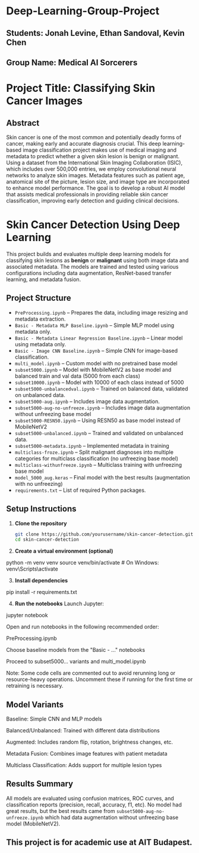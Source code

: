 # Deep-Learning-Group-Project

## Students: Jonah Levine, Ethan Sandoval, Kevin Chen

## Group Name: Medical AI Sorcerers

# Project Title: Classifying Skin Cancer Images

## Abstract
Skin cancer is one of the most common and potentially deadly forms of cancer, making early and accurate diagnosis crucial. This deep learning-based image classification project makes use of medical imaging and metadata to predict whether a given skin lesion is benign or malignant. Using a dataset from the International Skin Imaging Collaboration (ISIC), which includes over 500,000 entries, we employ convolutional neural networks to analyze skin images. Metadata features such as patient age, anatomical site of the picture, lesion size, and image type are incorporated to enhance model performance. The goal is to develop a robust AI model that assists medical professionals in providing reliable skin cancer classification, improving early detection and guiding clinical decisions.

# Skin Cancer Detection Using Deep Learning

This project builds and evaluates multiple deep learning models for classifying skin lesions as **benign** or **malignant** using both image data and associated metadata. The models are trained and tested using various configurations including data augmentation, ResNet-based transfer learning, and metadata fusion.

## Project Structure

- `PreProcessing.ipynb` – Prepares the data, including image resizing and metadata extraction.
- `Basic - Metadata MLP Baseline.ipynb` – Simple MLP model using metadata only.
- `Basic - Metadata Linear Regression Baseline.ipynb` – Linear model using metadata only.
- `Basic - Image CNN Baseline.ipynb` – Simple CNN for image-based classification.
- `multi_model.ipynb` – Custom model with no pretrained base model
- `subset5000.ipynb` – Model with MobileNetV2 as base model and balanced train and val data (5000 from each class)
- `subset10000.ipynb` – Model with 10000 of each class instead of 5000
- `subset5000-unbalancedval.ipynb` – Trained on balanced data, validated on unbalanced data.
- `subset5000-aug.ipynb` – Includes image data augmentation.
- `subset5000-aug-no-unfreeze.ipynb` – Includes image data augmentation without unfreezing base model
- `subset5000-RESN50.ipynb` – Using RESN50 as base model instead of MobileNetV2
- `subset5000-unbalanced.ipynb` – Trained and validated on unbalanced data.
- `subset5000-metadata.ipynb` – Implemented metadata in training
- `multiclass-froze.ipynb` – Split malignant diagnoses into multiple categories for multiclass classification (no unfreezing base model)
- `multiclass-withunfreeze.ipynb` – Multiclass training with unfreezing base model
- `model_5000_aug.keras` – Final model with the best results (augmentation with no unfreezing)
- `requirements.txt` – List of required Python packages.

## Setup Instructions

1. **Clone the repository**
   ```bash
   git clone https://github.com/yourusername/skin-cancer-detection.git
   cd skin-cancer-detection

2. **Create a virtual environment (optional)**

python -m venv venv
source venv/bin/activate  # On Windows: venv\Scripts\activate

3. **Install dependencies**

pip install -r requirements.txt

4. **Run the notebooks**
Launch Jupyter:

jupyter notebook

Open and run notebooks in the following recommended order:

PreProcessing.ipynb

Choose baseline models from the "Basic - ..." notebooks

Proceed to subset5000... variants and multi_model.ipynb

Note: Some code cells are commented out to avoid rerunning long or resource-heavy operations. Uncomment these if running for the first time or retraining is necessary.


## Model Variants
Baseline: Simple CNN and MLP models

Balanced/Unbalanced: Trained with different data distributions

Augmented: Includes random flip, rotation, brightness changes, etc.

Metadata Fusion: Combines image features with patient metadata

Multiclass Classification: Adds support for multiple lesion types

## Results Summary
All models are evaluated using confusion matrices, ROC curves, and classification reports (precision, recall, accuracy, f1, etc). No model had great results, but the best results came from `subset5000-aug-no-unfreeze.ipynb` which had data augmentation without unfreezing base model (MobileNetV2).

## This project is for academic use at AIT Budapest.
